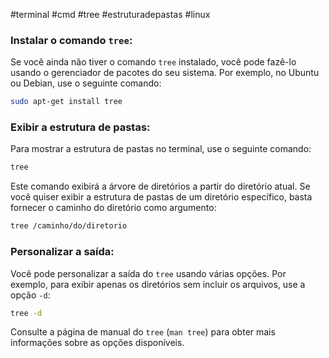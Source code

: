 #terminal #cmd #tree #estruturadepastas #linux
### Instalar o comando `tree`:

Se você ainda não tiver o comando `tree` instalado, você pode fazê-lo usando o gerenciador de pacotes do seu sistema. Por exemplo, no Ubuntu ou Debian, use o seguinte comando:

```bash
sudo apt-get install tree
```

### Exibir a estrutura de pastas:

Para mostrar a estrutura de pastas no terminal, use o seguinte comando:

```bash
tree
```

Este comando exibirá a árvore de diretórios a partir do diretório atual. Se você quiser exibir a estrutura de pastas de um diretório específico, basta fornecer o caminho do diretório como argumento:

```bash
tree /caminho/do/diretorio
```

### Personalizar a saída:

Você pode personalizar a saída do `tree` usando várias opções. Por exemplo, para exibir apenas os diretórios sem incluir os arquivos, use a opção `-d`:

```bash
tree -d
```

Consulte a página de manual do `tree` (`man tree`) para obter mais informações sobre as opções disponíveis.